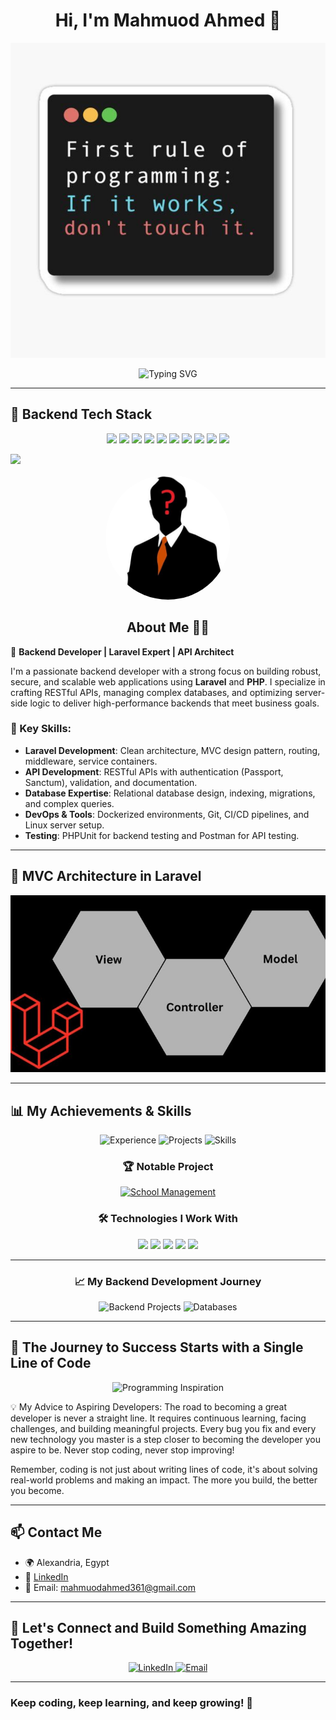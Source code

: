 <h1 align="center">Hi, I'm Mahmuod Ahmed 👋</h1>

<p align="center">
  <img src="https://github.com/Mahmuod-Eldeep/project-x/blob/main/Programming%20Stickers%20for%20Sale.jpg" width="600" alt="Programming Stickers for Sale" />
</p>

<p align="center">
  <img src="https://readme-typing-svg.herokuapp.com?font=Fira+Code&size=24&pause=1000&color=F05340&center=true&vCenter=true&width=600&lines=Laravel+Backend+Developer;RESTful+API+Expert;MySQL+%7C+PHP+%7C+Docker;Clean+%26+Secure+Code;Scalable+Backend+Applications" alt="Typing SVG" />
</p>

---

## 🚀 Backend Tech Stack

<p align="center">
  <img src="https://img.shields.io/badge/Laravel-F05340?style=for-the-badge&logo=laravel&logoColor=white" />
  <img src="https://img.shields.io/badge/PHP-777BB4?style=for-the-badge&logo=php&logoColor=white" />
  <img src="https://img.shields.io/badge/MySQL-4479A1?style=for-the-badge&logo=mysql&logoColor=white" />
  <img src="https://img.shields.io/badge/PostgreSQL-336791?style=for-the-badge&logo=postgresql&logoColor=white" />
  <img src="https://img.shields.io/badge/REST_API-005571?style=for-the-badge&logo=rest&logoColor=white" />
  <img src="https://img.shields.io/badge/Swagger-85EA2D?style=for-the-badge&logo=swagger&logoColor=black" />
  <img src="https://img.shields.io/badge/Docker-2496ED?style=for-the-badge&logo=docker&logoColor=white" />
  <img src="https://img.shields.io/badge/Nginx-009639?style=for-the-badge&logo=nginx&logoColor=white" />
  <img src="https://img.shields.io/badge/Postman-FF6C37?style=for-the-badge&logo=postman&logoColor=white" />
  <img src="https://img.shields.io/badge/Linux-FCC624?style=for-the-badge&logo=linux&logoColor=black" />
</p>

<img src="https://capsule-render.vercel.app/api?type=waving&color=0:F953C6,100:38f9d7&height=120&section=header"/>

<p align="center">
  <img src="https://github.com/Mahmuod-Eldeep/project-x/blob/main/Profile.jpg" width="200" style="border-radius: 50%;" />
</p>

<h2 align="center">About Me 👨‍💻</h2>

🔧 **Backend Developer | Laravel Expert | API Architect**

I'm a passionate backend developer with a strong focus on building robust, secure, and scalable web applications using **Laravel** and **PHP**. I specialize in crafting RESTful APIs, managing complex databases, and optimizing server-side logic to deliver high-performance backends that meet business goals.

### 🧩 Key Skills:
- **Laravel Development**: Clean architecture, MVC design pattern, routing, middleware, service containers.
- **API Development**: RESTful APIs with authentication (Passport, Sanctum), validation, and documentation.
- **Database Expertise**: Relational database design, indexing, migrations, and complex queries.
- **DevOps & Tools**: Dockerized environments, Git, CI/CD pipelines, and Linux server setup.
- **Testing**: PHPUnit for backend testing and Postman for API testing.

---

## 📸 MVC Architecture in Laravel

<p align="center">
  <img src="https://github.com/Mahmuod-Eldeep/project-x/blob/main/MVC%20Architecture%20in%20Laravel.jpg" width="600" alt="MVC Architecture in Laravel" />
</p>


---

## 📊 My Achievements & Skills

<p align="center">
  <img src="https://img.shields.io/badge/Experience-5+_Years-4c8fbb?style=for-the-badge&logo=python&logoColor=white" alt="Experience" />
  <img src="https://img.shields.io/badge/Projects-50+_Projects-ff9f00?style=for-the-badge&logo=github&logoColor=white" alt="Projects" />
  <img src="https://img.shields.io/badge/Skills-Laravel%20|%20PHP%20|%20Docker%20|%20MySQL%20|%20API%20Design-00d8a1?style=for-the-badge&logo=laravel&logoColor=white" alt="Skills" />
</p>

<h3 align="center">🏆 Notable Project</h3>

<p align="center">
  <a href="https://github.com/Mahmuod-Eldeep/School-Managment">
    <img src="https://img.shields.io/badge/School%20Management-Laravel%20%7C%20MySQL%20%7C%20API%20Development-0f5f76?style=for-the-badge&logo=laravel&logoColor=white" alt="School Management" />
  </a>
</p>

<h3 align="center">🛠️ Technologies I Work With</h3>

<p align="center">
  <img src="https://img.shields.io/badge/Laravel-F05340?style=for-the-badge&logo=laravel&logoColor=white" />
  <img src="https://img.shields.io/badge/PHP-777BB4?style=for-the-badge&logo=php&logoColor=white" />
  <img src="https://img.shields.io/badge/MySQL-4479A1?style=for-the-badge&logo=mysql&logoColor=white" />
  <img src="https://img.shields.io/badge/REST_API-005571?style=for-the-badge&logo=rest&logoColor=white" />
  <img src="https://img.shields.io/badge/Docker-2496ED?style=for-the-badge&logo=docker&logoColor=white" />
</p>

---

<h3 align="center">📈 My Backend Development Journey</h3>

<p align="center">
  <img src="https://img.shields.io/badge/Backend%20Projects-20+%20Completed-3f8cf9?style=for-the-badge&logo=python&logoColor=white" alt="Backend Projects" />
  <img src="https://img.shields.io/badge/Databases-MySQL%20|%20PostgreSQL%20|%20MongoDB-005f73?style=for-the-badge&logo=mysql&logoColor=white" alt="Databases" />
</p>

---



## 🚀 The Journey to Success Starts with a Single Line of Code
<p align="center"> <img src=https://www.pinterest.com/pin/60939401203497006" width="600" alt="Programming Inspiration" /> </p>
💡 My Advice to Aspiring Developers:
The road to becoming a great developer is never a straight line. It requires continuous learning, facing challenges, and building meaningful projects. Every bug you fix and every new technology you master is a step closer to becoming the developer you aspire to be. Never stop coding, never stop improving!

Remember, coding is not just about writing lines of code, it's about solving real-world problems and making an impact. The more you build, the better you become.

---

## 📫 Contact Me

- 🌍 Alexandria, Egypt  
- 💼 [LinkedIn](https://www.linkedin.com/in/mahmuod-ahmed-5a4280311)  
- 📧 Email: [mahmuodahmed361@gmail.com](mailto:mahmuodahmed361@gmail.com)
---

🌟 Let's Connect and Build Something Amazing Together!
---
<p align="center"> <a href="https://www.linkedin.com/in/mahmuod-ahmed-5a4280311"> <img src="https://img.shields.io/badge/LinkedIn-Connect-blue?style=for-the-badge&logo=linkedin&logoColor=white" alt="LinkedIn" /> </a> <a href="mailto:mahmuodahmed361@gmail.com"> <img src="https://img.shields.io/badge/Email-Contact-orange?style=for-the-badge&logo=gmail&logoColor=white" alt="Email" /> </a> </p>

---

### Keep coding, keep learning, and keep growing! 🚀
